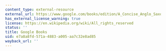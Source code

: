 ```yaml
---
content_type: external-resource
external_url: https://www.google.com/books/edition/A_Concise_Anglo_Saxon_Dictionary/eLYiXNHnQWsC?hl=en&gbpv=1
has_external_license_warning: true
license: https://en.wikipedia.org/wiki/All_rights_reserved
status: ''
title: Google Books
uid: e7a8a8fd-571a-4883-a005-aa7c32e8ad85
wayback_url: ''
---
```

